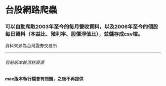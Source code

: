 # 台股網路爬蟲
### 可以自動爬取2003年至今的每月營收資料，以及2006年至今的個股每日資料（本益比、殖利率、股價淨值比），並儲存成csv檔。
資料來源為台灣證券交易所
<hr>

###### 目前版本較消耗資源
#### mac版本執行檔會有問題，之後不再提供
